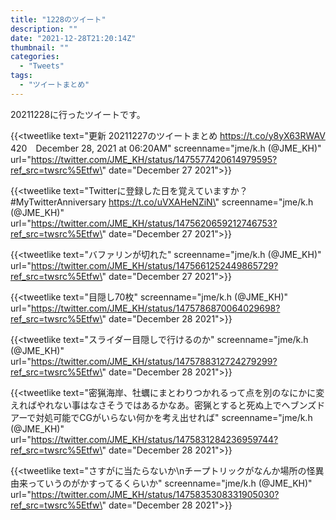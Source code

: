 ```yaml
---
title: "1228のツイート"
description: ""
date: "2021-12-28T21:20:14Z"
thumbnail: ""
categories:
  - "Tweets"
tags:
  - "ツイートまとめ"
---
```

20211228に行ったツイートです。
<!--more-->
{{<tweetlike text=\"更新 20211227のツイートまとめ https://t.co/y8yX63RWAV 420　December 28, 2021 at 06:20AM\" screenname=\"jme/k.h (@JME_KH)\" url=\"https://twitter.com/JME_KH/status/1475577420614979595?ref_src=twsrc%5Etfw\" date=\"December 27 2021\">}}

{{<tweetlike text=\"Twitterに登録した日を覚えていますか？#MyTwitterAnniversary https://t.co/uVXAHeNZiN\" screenname=\"jme/k.h (@JME_KH)\" url=\"https://twitter.com/JME_KH/status/1475620659212746753?ref_src=twsrc%5Etfw\" date=\"December 27 2021\">}}

{{<tweetlike text=\"バファリンが切れた\" screenname=\"jme/k.h (@JME_KH)\" url=\"https://twitter.com/JME_KH/status/1475661252449865729?ref_src=twsrc%5Etfw\" date=\"December 27 2021\">}}

{{<tweetlike text=\"目隠し70枚\" screenname=\"jme/k.h (@JME_KH)\" url=\"https://twitter.com/JME_KH/status/1475786870064029698?ref_src=twsrc%5Etfw\" date=\"December 28 2021\">}}

{{<tweetlike text=\"スライダー目隠しで行けるのか\" screenname=\"jme/k.h (@JME_KH)\" url=\"https://twitter.com/JME_KH/status/1475788312724279299?ref_src=twsrc%5Etfw\" date=\"December 28 2021\">}}

{{<tweetlike text=\"密猟海岸、牡蠣にまとわりつかれるって点を別のなにかに変えればやれない事はなさそうではあるかなあ。密猟とすると死ぬ上でヘブンズドアーで対処可能でCGがいらない何かを考え出せれば\" screenname=\"jme/k.h (@JME_KH)\" url=\"https://twitter.com/JME_KH/status/1475831284236959744?ref_src=twsrc%5Etfw\" date=\"December 28 2021\">}}

{{<tweetlike text=\"さすがに当たらないか\nチープトリックがなんか場所の怪異由来っていうのがかすってるくらいか\" screenname=\"jme/k.h (@JME_KH)\" url=\"https://twitter.com/JME_KH/status/1475835308331905030?ref_src=twsrc%5Etfw\" date=\"December 28 2021\">}}

